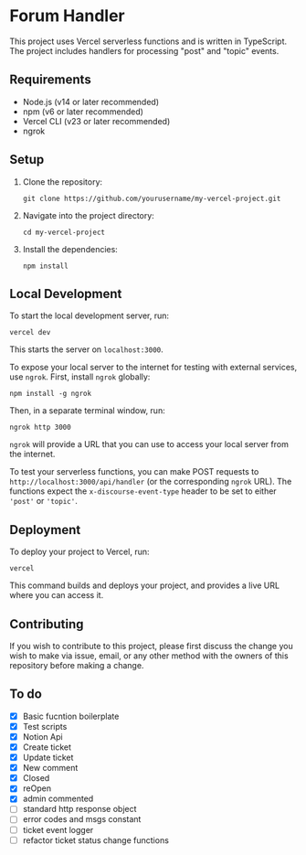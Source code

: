 # Forum Handler

This project uses Vercel serverless functions and is written in TypeScript. The project includes handlers for processing "post" and "topic" events.

## Requirements

- Node.js (v14 or later recommended)
- npm (v6 or later recommended)
- Vercel CLI (v23 or later recommended)
- ngrok

## Setup

1. Clone the repository:

   ```
   git clone https://github.com/yourusername/my-vercel-project.git
   ```

2. Navigate into the project directory:

   ```
   cd my-vercel-project
   ```

3. Install the dependencies:

   ```
   npm install
   ```

## Local Development

To start the local development server, run:

```
vercel dev
```

This starts the server on `localhost:3000`.

To expose your local server to the internet for testing with external services, use `ngrok`. First, install `ngrok` globally:

```
npm install -g ngrok
```

Then, in a separate terminal window, run:

```
ngrok http 3000
```

`ngrok` will provide a URL that you can use to access your local server from the internet.

To test your serverless functions, you can make POST requests to `http://localhost:3000/api/handler` (or the corresponding `ngrok` URL). The functions expect the `x-discourse-event-type` header to be set to either `'post'` or `'topic'`.

## Deployment

To deploy your project to Vercel, run:

```
vercel
```

This command builds and deploys your project, and provides a live URL where you can access it.

## Contributing

If you wish to contribute to this project, please first discuss the change you wish to make via issue, email, or any other method with the owners of this repository before making a change.

## To do

- [x] Basic fucntion boilerplate
- [x] Test scripts
- [x] Notion Api
- [x] Create ticket
- [x] Update ticket
- [x] New comment 
- [x] Closed 
- [x] reOpen  
- [x] admin commented
- [ ] standard http response object
- [ ] error codes and msgs constant
- [ ] ticket event logger
- [ ] refactor ticket status change functions 
